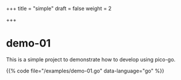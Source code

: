 +++
title = "simple"
draft = false
weight = 2

+++
# demo-01

This is a simple project to demonstrate how to develop using pico-go.

{{% code file="/examples/demo-01.go" data-language="go" %}}
